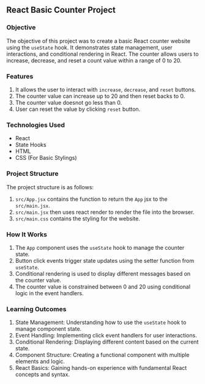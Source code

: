 ## React Basic Counter Project

### Objective

The objective of this project was to create a basic React counter website using the `useState` hook.
It demonstrates state management, user interactions, and conditional rendering in React.
The counter allows users to increase, decrease, and reset a count value within a range of 0 to 20.


### Features

1. It allows the user to interact with `increase`, `decrease`, and `reset` buttons.
2. The counter value can increase up to 20 and then reset backs to 0.
3. The counter value doesnot go less than 0.
4. User can reset the value by clicking `reset` button.



### Technologies Used
- React
- State Hooks
- HTML
- CSS (For Basic Stylings)


### Project Structure

The project structure is as follows:

1. `src/App.jsx` contains the function to return the `App` jsx to the `src/main.jsx`.
2. `src/main.jsx` then uses react render to render the file into the browser.
3. `src/main.css` contains the styling for the website. 




### How It Works

1. The `App` component uses the `useState` hook to manage the counter state.
2. Button click events trigger state updates using the setter function from `useState`.
3. Conditional rendering is used to display different messages based on the counter value.
4. The counter value is constrained between 0 and 20 using conditional logic in the event handlers.

### Learning Outcomes

1. State Management: Understanding how to use the `useState` hook to manage component state.
2. Event Handling: Implementing click event handlers for user interactions.
3. Conditional Rendering: Displaying different content based on the current state.
4. Component Structure: Creating a functional component with multiple elements and logic.
5. React Basics: Gaining hands-on experience with fundamental React concepts and syntax.


